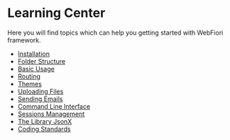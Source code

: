 # Learning Center

Here you will find topics which can help you getting started with WebFiori framework.

<meta name="description" content="A set of topics which helps in getting started with WebFiori Framework.">

* [Installation](learn/installation)
* [Folder Structure](learn/folder-structure)
* [Basic Usage](learn/basic-usage)
* [Routing](learn/routing)
* [Themes](learn/themes)
* [Uploading Files](learn/uploading-files)
* [Sending Emails](learn/sending-emails)
* [Command Line Interface](learn/command-line-interface)
* [Sessions Management](learn/sessions-management)
* [The Library JsonX](learn/jsonx)
* [Coding Standards](learn/coding-standards)
